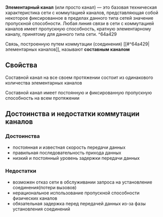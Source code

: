 **Элементарный канал** (или просто канал) — это базовая техническая характеристика сети с коммутацией каналов, представляющая собой некоторое фиксированное в пределах данного типа сетей значение пропускной способности. Любая линия связи в сети с коммутацией каналов имеет пропускную способность, кратную элементарному каналу, принятому для данного типа сети. ^64a429

Связь, построенную путем коммутации (соединения) [[#^64a429|элементарных каналов]], называют **составным каналом**

## Свойства
Составной канал на все своем протяжении состоит из одинакового количества элементарных каналов

Составной канал имеет постоянную и фиксированную пропускную способность на всем протяжении



## Достоинства и недостатки коммутации каналов
### Достоинства
- постоянная и известная скорость передачи данных
- правильная последовательность прихода данных
- низкий и постоянный уровень задержки передачи данных

### Недостатки
- возможен отказ сети в обслуживании запроса на установление соединения(потери вызовов)
- нерациональное использование пропускной способности физических каналов
- обязательная задержка перед передачей данных из-за фазы установления соединений
